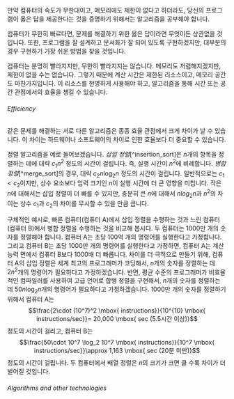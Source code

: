 만약 컴퓨터의 속도가 무한대이고, 메모리에도 제한이 없다고 하더라도, 당신의 프로그램이 옳은 답을 제공한다는 것을 증명하기 위해서는 알고리즘을 공부해야 합니다.

컴퓨터가 무한히 빠르다면, 문제를 해결하기 위한 옳은 답이라면 무엇이든 상관없을 것입니다. 또한, 프로그램을 잘 설계하고 문서화가 잘 되어 있도록 구현하겠지만, 대부분의 경우 구현하기 가장 쉬운 방법을 찾을 것입니다.

컴퓨터는 분명히 빨라지지만, 무한히 빨라지지는 않습니다. 메모리도 저렴해지겠지만, 제한이 없을 수는 없습니다. 그렇기 때문에 계산 시간은 제한된 리소스이고, 메모리 공간도 마찬가지입니다. 이 리소스를 현명하게 사용해야 하고, 알고리즘을 통해 시간 또는 공간 관점에서의 효율을 챙길 수 있습니다.
###### Efficiency
같은 문제를 해결하는 서로 다른 알고리즘은 종종 효율 관점에서 크게 차이가 날 수 있습니다. 이 차이는 하드웨어나 소프트웨어의 차이로 인한 효율보다 더 중요할 수 있습니다.

정렬 알고리즘을 예로 들어보겠습니다. *삽입 정렬*[^insertion_sort]은 $n$개의 항목을 정렬하는 데에 대략 $c_1 n^2$ 정도의 시간이 걸립니다. 즉, 실행 시간이 $n^2$에 비례합니다. *병합 정렬*[^merge_sort]의 경우, 대략 $c_2 n\log_2 n$ 정도의 시간이 걸립니다. 일반적으로는 $c_1 < c_2$이지만, 상수 요소보다 입력 크기인 $n$이 실행 시간에 더 큰 영향을 미칩니다. 작은 $n$에 대해서는 삽입 정렬이 더 빠를 수 있지만, 충분히 큰 $n$에 대해서 $nlog_2 n$과 $n^2$의 차이는 상수 $c_1$과 $c_2$의 차이를 무시할 수 있을 만큼 큽니다.

구체적인 예시로, 빠른 컴퓨터(컴퓨터 A)에서 삽입 정렬을 수행하는 것과 느린 컴퓨터(컴퓨터 B)에서 병합 정렬을 수행하는 것을 비교해 봅시다. 두 컴퓨터는 1000만 개의 숫자를 정렬해야 합니다. 컴퓨터 A는 초당 100억 개의 명령어를 실행한다고 가정합니다. 그리고 컴퓨터 B는 초당 1000만 개의 명령어를 실행한다고 가정하면, 컴퓨터 A는 계산 능력 면에서 컴퓨터 B보다 1000배 더 빠릅니다. 차이를 더 극적으로 만들기 위해, 컴퓨터 A의 삽입 정렬은 세계 최고의 프로그래머가 코딩해서, $n$개의 숫자를 정렬하는 데 $2n^2$개의 명령어가 필요하다고 가정하겠습니다. 반면, 평균 수준의 프로그래머가 비효율적인 컴파일러를 사용하여 고급 언어로 합병 정렬을 구현해서, $n$개의 숫자를 정렬하는 데 $50n \log_2 n$개의 명령어가 필요하다고 가정하겠습니다. 1000만 개의 숫자를 정렬하기 위해서 컴퓨터 A는 $$\frac{2\cdot (10^7)^2 \mbox{ instructions}}{10^{10} \mbox{ instructions/sec}}= 20,000 \mbox{ sec (5.5시간 이상)}$$
정도의 시간이 걸리고, 컴퓨터 B는 $$\frac{50\cdot 10^7 \log_2 10^7 \mbox{ instructions}}{10^7 \mbox{ instructions/sec}}\approx 1,163 \mbox{ sec (20분 미만)}$$
정도의 시간이 걸립니다. 두 컴퓨터에서 배열 정렬은 $n$의 크기가 크면 클 수록 차이가 더 벌어질 것입니다.
###### Algorithms and other technologies

